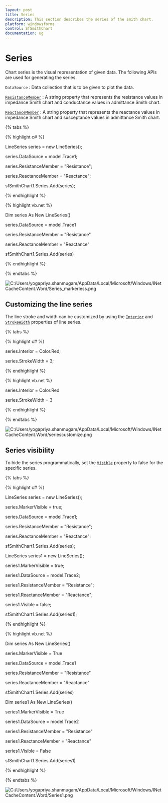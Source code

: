 ```yaml
---
layout: post
title: Series
description: This section describes the series of the smith chart.
platform: windowsforms
control: SfSmithChart
documentation: ug
---
```

# Series

Chart series is the visual representation of given data. The following APIs are used for generating the series.

`DataSource` : Data collection that is to be given to plot the data.

[`ResistanceMember`](https://help.syncfusion.com/cr/cref_files/windowsforms/sfsmithchart/Syncfusion.SfSmithChart.WinForms~Syncfusion.WinForms.SmithChart.ChartSeries~ResistanceMember.html) : A string property that represents the resistance values in impedance Smith chart and conductance values in admittance Smith chart.

[`ReactanceMember`](https://help.syncfusion.com/cr/cref_files/windowsforms/sfsmithchart/Syncfusion.SfSmithChart.WinForms~Syncfusion.WinForms.SmithChart.ChartSeries~ReactanceMember.html) : A string property that represents the reactance values in impedance Smith chart and susceptance values in admittance Smith chart.

{% tabs %}

{% highlight c# %}

LineSeries series = new LineSeries();

series.DataSource = model.Trace1;

series.ResistanceMember = "Resistance";

series.ReactanceMember = "Reactance";

sfSmithChart1.Series.Add(series);

{% endhighlight %}

{% highlight vb.net %}

Dim series As New LineSeries()

series.DataSource = model.Trace1

series.ResistanceMember = "Resistance"

series.ReactanceMember = "Reactance"

sfSmithChart1.Series.Add(series)

{% endhighlight %}

{% endtabs %}

![C:/Users/yogapriya.shanmugam/AppData/Local/Microsoft/Windows/INetCacheContent.Word/Series_markerless.png](Series_images/Series_img1.PNG)


## Customizing the line series

The line stroke and width can be customized by using the [`Interior`](https://help.syncfusion.com/cr/cref_files/windowsforms/sfsmithchart/Syncfusion.SfSmithChart.WinForms~Syncfusion.WinForms.SmithChart.ChartSeries~Interior.html) and [`StrokeWidth`](https://help.syncfusion.com/cr/cref_files/windowsforms/sfsmithchart/Syncfusion.SfSmithChart.WinForms~Syncfusion.WinForms.SmithChart.LineSeries~StrokeWidth.html) properties of line series.

{% tabs %}

{% highlight c# %}

series.Interior = Color.Red;

series.StrokeWidth = 3;

{% endhighlight %}

{% highlight vb.net %}

series.Interior = Color.Red

series.StrokeWidth = 3

{% endhighlight %}

{% endtabs %}

![C:/Users/yogapriya.shanmugam/AppData/Local/Microsoft/Windows/INetCacheContent.Word/seriescustomize.png](Series_images/Series_img2.PNG)


## Series visibility

To hide the series programmatically, set the [`Visible`](https://help.syncfusion.com/cr/cref_files/windowsforms/sfsmithchart/Syncfusion.SfSmithChart.WinForms~Syncfusion.WinForms.SmithChart.ChartSeries~Visible.html) property to false for the specific series.

{% tabs %}

{% highlight c# %}

LineSeries series = new LineSeries();          

series.MarkerVisible = true;            

series.DataSource = model.Trace1;

series.ResistanceMember = "Resistance";

series.ReactanceMember = "Reactance";

sfSmithChart1.Series.Add(series);

LineSeries series1 = new LineSeries();

series1.MarkerVisible = true;

series1.DataSource = model.Trace2;

series1.ResistanceMember = "Resistance";

series1.ReactanceMember = "Reactance";           

series1.Visible = false;

sfSmithChart1.Series.Add(series1);

{% endhighlight %}

{% highlight vb.net %}

Dim series As New LineSeries()

series.MarkerVisible = True

series.DataSource = model.Trace1

series.ResistanceMember = "Resistance"

series.ReactanceMember = "Reactance"

sfSmithChart1.Series.Add(series)

Dim series1 As New LineSeries()

series1.MarkerVisible = True

series1.DataSource = model.Trace2

series1.ResistanceMember = "Resistance"

series1.ReactanceMember = "Reactance"

series1.Visible = False

sfSmithChart1.Series.Add(series1)

{% endhighlight %}

{% endtabs %}

![C:/Users/yogapriya.shanmugam/AppData/Local/Microsoft/Windows/INetCacheContent.Word/Series1.png](Series_images/Series_img3.PNG)


